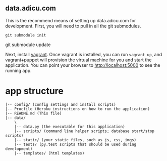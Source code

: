 
data.adicu.com
---

This is the recommend means of setting up data.adicu.com for development.
First, you will need to pull in all the git submodules.

	git submodule init
  git submodule update

Next, install [vagrant](http://www.vagrantup.com/).
Once vagrant is installed, you can run `vagrant up`, and vagrant+puppet will provision the virtual
machine for you and start the application.
You can point your browser to [http://localhost:5000](http://localhost:5000) to see the running app.

# app structure

    |-- config/ (config settings and install scripts)
    |-- Procfile (Heroku instructions on how to run the application)
    |-- README.md (This file)
    |-- data/
        \
        |-- data.py (the executable for this application)
        |-- scripts/ (command line helper scripts; database start/stop scripts)
        |-- static/ (your static files, such as js, css, imgs)
        |-- tests/ (py.test scripts that should be used during development)
        |-- templates/ (html templates)

